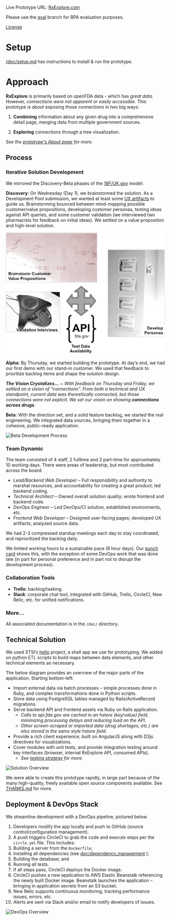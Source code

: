

Live Prototype URL: [RxExplore.com](http://rxexplore.com/) 

Please use the [eval](https://github.com/STSILABS/open-fda/tree/eval) branch for BPA evaluation purposes.

[License](LICENSE.md)

# Setup

[/doc/setup.md](/doc/setup.md) has instructions to install & run the prototype.

# Approach

**RxExplore** is primarily based on openFDA data - which has *great data*. However, *connections were not apparent or easily accessible*. This prototype is about exposing those connections in two big ways:

1. **Combining** information about any given drug into a comprehensive detail page, merging data from multiple government sources.

2.	**Exploring** connections through a tree visualization.

_See the [prototype's About page](http://www.rxexplore.com/#/about) for more._

## Process

### Iterative Solution Development
We mirrored the Discovery-Beta phases of the [18F/UK.gov](https://18f.gsa.gov/dashboard/stages/) model:

**Discovery**: 
On Wednesday (Day 1), we brainstormed the solution. As a Development Pool submission, we wanted at least some [UX artifacts](https://github.com/STSILABS/open-fda/tree/eval/doc/design_artifacts) to guide us. Brainstorming bounced between mind-mapping possible customer/value propositions, developing customer personas, testing ideas against API queries, and some customer validation (we interviewed two pharmacists for feedback on initial ideas).  We settled on a value proposition and high-level solution.

![Discovery Process](/doc/solution/discovery.png?raw=true) 
 
**Alpha**: 
By Thursday, we started building the prototype. At day’s end, we had our first demo with our stand-in customer. We used that feedback to prioritize backlog items and shape the solution design. 

_**The Vision Crystalizes...** ~ With feedback on Thursday and Friday, we settled on a vision of “connections”. From both a technical and UX standpoint, current data was theoretically connected, but those connections were not explicit. We set our vision on showing **connections across drugs**._

**Beta**: 
With the direction set, and a solid feature backlog, we started the real engineering. We integrated data sources, bringing them together in a cohesive, public-ready application.

![Beta Development Process](/doc/solution/development_whiteboard.png?raw=true) 

### Team Dynamic
The team consisted of 4 staff, 2 fulltime and 2 part-time for approximately 10 working days. There were areas of leadership, but most contributed across the board:
* _Lead/Backend Web Developer_ – Full responsibility and authority to marshal resources, and accountability for creating a great product; led backend coding.
* _Technical Architect_ – Owned overall solution quality; wrote frontend and backend code.
* _DevOps Engineer_ – Led DevOps/CI solution, established environments, etc.
* _Frontend Web Developer_ – Designed user-facing pages; developed UX artifacts; analyzed source data.

We had 2-3 compressed standup meetings each day to stay coordinated, and reprioritized the backlog daily. 

We limited working hours to a sustainable pace (8 hour days). Our [punch card](https://github.com/STSILABS/open-fda/graphs/punch-card) shows this, with the exception of some DevOps work that was done late (in part for personal preference and in part not to disrupt the development process).

### Collaboration Tools
* **Trello**: backlog/tasking. 
* **Slack**: corporate chat tool, integrated with GitHub, Trello, CircleCI, New Relic, etc. for unified notifications. 

### More...
All associated documentation is in the `/doc/` directory.

## Technical Solution

We used STSI’s [hello]( https://github.com/STSILABS/hello) project, a shell  app we use for prototyping. We added on python ETL scripts to build maps between data elements, and other technical elements as necessary.

The below diagram provides an overview of the major parts of the application. Starting bottom-left:
* Import external data via batch processes – simple processes done in Ruby, and complex transformations done in Python scripts.
* Store data using PostgreSQL tables managed by Rails/ActiveRecord migrations.
* Serve backend API and frontend assets via Ruby on Rails application.
    * _Calls to api.fda.gov are cached in an hstore (key/value) field, minimizing processing delays and reducing load on the API_.
    * _Other screen-scraped or imported data (drug shortages, etc.) are also stored in the same style hstore field_.
* Provide a rich client experience, built on AngularJS along with D3js directives for visualizations.
* Cover modules with unit tests, and provide integration testing around key interfaces (browser, internal RxExplore API, consumed APIs). 
    * _See [testing strategy](/doc/testing.md) for more._

![Solution Overview](/doc/solution/application_overview.png?raw=true)

We were able to create this prototype rapidly, in large part because of the many high-quality, freely available open source components available. See [THANKS.md](THANKS.md) for more.

## Deployment & DevOps Stack
 
We streamline development with a DevOps pipeline, pictured below. 

1. Developers modify the app locally and push to GitHub (source control/configuration management). 
2. A push triggers CircleCI to grab the code and execute steps per the `circle.yml` file.  This includes:
  1. Building a server from the `Dockerfile`;
  2. Installing all dependencies (see [doc/dependency_management](doc/dependency_management.md) );
  3. Building the database; and
  4. Running all tests.
3. If all steps pass, CircleCI deploys the Docker image. 
4. CircleCI pushes a new application to AWS Elastic Beanstalk referencing the newly built Docker image.  Beanstalk launches the application – bringing in application secrets from an S3 bucket.
5. New Relic supports continuous monitoring, tracking performance issues, errors, etc.
6. Alerts are sent via Slack and/or email to notify developers of issues.

![DevOps Overview](/doc/solution/devops.png?raw=true)
